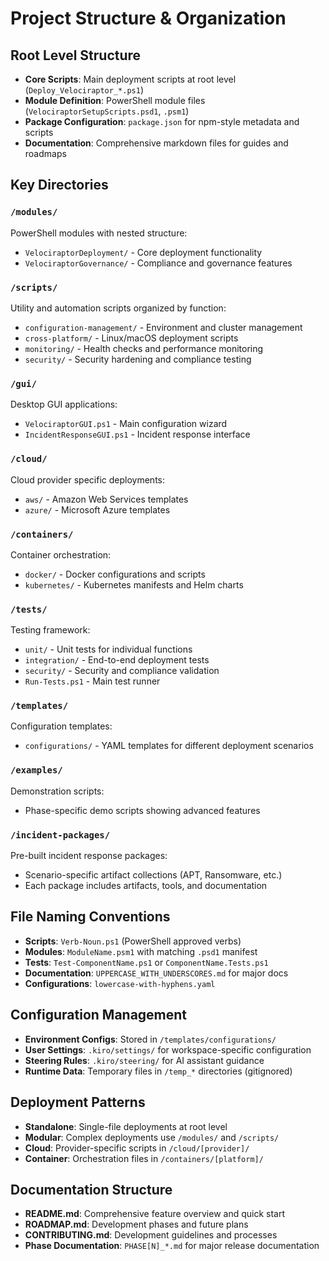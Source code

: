 # Project Structure & Organization

## Root Level Structure
- **Core Scripts**: Main deployment scripts at root level (`Deploy_Velociraptor_*.ps1`)
- **Module Definition**: PowerShell module files (`VelociraptorSetupScripts.psd1`, `.psm1`)
- **Package Configuration**: `package.json` for npm-style metadata and scripts
- **Documentation**: Comprehensive markdown files for guides and roadmaps

## Key Directories

### `/modules/`
PowerShell modules with nested structure:
- `VelociraptorDeployment/` - Core deployment functionality
- `VelociraptorGovernance/` - Compliance and governance features

### `/scripts/`
Utility and automation scripts organized by function:
- `configuration-management/` - Environment and cluster management
- `cross-platform/` - Linux/macOS deployment scripts
- `monitoring/` - Health checks and performance monitoring
- `security/` - Security hardening and compliance testing

### `/gui/`
Desktop GUI applications:
- `VelociraptorGUI.ps1` - Main configuration wizard
- `IncidentResponseGUI.ps1` - Incident response interface

### `/cloud/`
Cloud provider specific deployments:
- `aws/` - Amazon Web Services templates
- `azure/` - Microsoft Azure templates

### `/containers/`
Container orchestration:
- `docker/` - Docker configurations and scripts
- `kubernetes/` - Kubernetes manifests and Helm charts

### `/tests/`
Testing framework:
- `unit/` - Unit tests for individual functions
- `integration/` - End-to-end deployment tests
- `security/` - Security and compliance validation
- `Run-Tests.ps1` - Main test runner

### `/templates/`
Configuration templates:
- `configurations/` - YAML templates for different deployment scenarios

### `/examples/`
Demonstration scripts:
- Phase-specific demo scripts showing advanced features

### `/incident-packages/`
Pre-built incident response packages:
- Scenario-specific artifact collections (APT, Ransomware, etc.)
- Each package includes artifacts, tools, and documentation

## File Naming Conventions
- **Scripts**: `Verb-Noun.ps1` (PowerShell approved verbs)
- **Modules**: `ModuleName.psm1` with matching `.psd1` manifest
- **Tests**: `Test-ComponentName.ps1` or `ComponentName.Tests.ps1`
- **Documentation**: `UPPERCASE_WITH_UNDERSCORES.md` for major docs
- **Configurations**: `lowercase-with-hyphens.yaml`

## Configuration Management
- **Environment Configs**: Stored in `/templates/configurations/`
- **User Settings**: `.kiro/settings/` for workspace-specific configuration
- **Steering Rules**: `.kiro/steering/` for AI assistant guidance
- **Runtime Data**: Temporary files in `/temp_*` directories (gitignored)

## Deployment Patterns
- **Standalone**: Single-file deployments at root level
- **Modular**: Complex deployments use `/modules/` and `/scripts/`
- **Cloud**: Provider-specific scripts in `/cloud/[provider]/`
- **Container**: Orchestration files in `/containers/[platform]/`

## Documentation Structure
- **README.md**: Comprehensive feature overview and quick start
- **ROADMAP.md**: Development phases and future plans
- **CONTRIBUTING.md**: Development guidelines and processes
- **Phase Documentation**: `PHASE[N]_*.md` for major release documentation